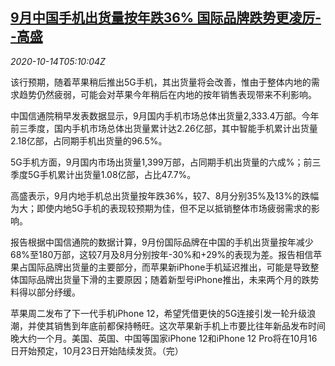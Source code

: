 <!--1602653000000-->
[9月中国手机出货量按年跌36% 国际品牌跌势更凌厉--高盛](https://cn.reuters.com/article/china-mobile-phone-sept-delivery-1014-idCNKBS26Z0IY)
------

<div><i>2020-10-14T05:10:04Z</i></div><p>该行预期，随着苹果稍后推出5G手机，其出货量将会改善，惟由于整体内地的需求趋势仍然疲弱，可能会对苹果今年稍后在内地的按年销售表现带来不利影响。</p><p>中国信通院稍早发表数据显示，9月国内手机市场总体出货量2,333.4万部。今年前三季度，国内手机市场总体出货量累计达2.26亿部，其中智能手机累计出货量2.18亿部，占同期手机出货量的96.5%。 　</p><p>5G手机方面，9月国内市场出货量1,399万部，占同期手机出货量的六成%；前三季度5G手机累计出货量1.08亿部，占比47.7%。</p><p>高盛表示，9月内地手机总出货量按年跌36%，较7、8月分别35%及13%的跌幅为大；即使内地5G手机的表现较预期为佳，但不足以抵销整体市场疲弱需求的影响。</p><p>报告根据中国信通院的数据计算，9月份国际品牌在中国的手机出货量按年减少68%至180万部，这较7月及8月分别按年-30%和+29%的表现为差。报告相信苹果占国际品牌出货量的主要部分，而苹果新iPhone手机延迟推出，可能是导致整体国际品牌出货量下滑的主要原因；随着新型号iPhone推出，未来两个月的跌势料得以部分纾缓。</p><p>苹果周二发布了下一代手机iPhone 12，希望凭借更快的5G连接引发一轮升级浪潮，并使其销售到年底前都保持畅旺。这次苹果新手机上市要比往年新品发布时间晚大约一个月。美国、英国、中国等国家iPhone 12和iPhone 12 Pro将在10月16日开始预定，10月23日开始陆续发货。（完）</p>

